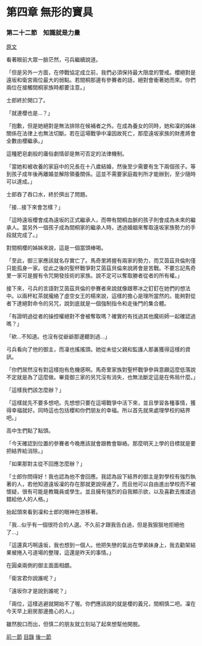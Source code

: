 第四章 無形的寶具　
====

### 第二十二節　知識就是力量

[原文](https://syosetu.org/novel/42788/26.html)

看著眼前大眾一臉茫然，弓兵繼續說道。

「但是另外一方面，在停戰協定成立前，我們必須保持最大限度的警戒。櫻絕對是遠坂和衛宮兩位最大的弱點。若間桐那邊有參賽者的話，絕對會衝著她而來。你們兩位在接觸間桐家族時都要注意。」

士郎終於開口了。

「就連櫻也是...？」

「抱歉，但是她絕對是無法排除在候補者之外。在成為養女的同時，她和凜的姊妹關係在法律上也無法切斷。若在這場戰爭中凜因故死亡，那麼遠坂家族的財產將會全數由櫻繼承。」

這種肥皂劇般的庸俗劇情卻是無可否定的法律機制。

「當她和被收養的家庭中的兄長在十八歲結婚，然後至少需要有生下兩個孩子。等到孩子成年後再離婚並解除領養關係。這並不需要家庭裁判所才能辦到，至少隨時可以達成。」

士郎吞了吞口水，終於擠出了問題。

「接...接下來會怎樣？」

「這時遠坂櫻會成為遠坂的正式繼承人，而帶有間桐血脈的孩子則會成為未來的繼承人。當另外一個孩子成為間桐家的繼承人時，透過婚姻來奪取遠坂家族勢力的手段就完成了。」

對間桐櫻的姊姊來說，這是一個當頭棒喝。

「至此，御三家應該就名存實亡了。馬奇里將握有兩家的勢力，而艾茵茲貝倫則僅只能孤身一家。從此之後的聖杯戰爭對艾茵茲貝倫來說將會是苦戰。不要忘記馬奇里一家可是握有令咒開發技術的家族。說不定可以奪取勝者從者的所有權。」

接下來，弓兵的言語對艾茵茲貝倫的參賽者來說就像跟寒冰之釘釘在她們的想法中。以兩杯紅茶就攏絡了虛空女王的楊來說，這樣的擔心是理所當然的。能夠對從者下達絕對命令的另咒，說到底就是一個強制指令和走後門的集合體。

「有證明過從者的操控權絕對不會被奪取嗎？確實的有找過其他魔術師一起確認過嗎？」

「欸...不知道。也沒有從爺爺那邊聽到過...」

弓兵看向了他的御主，而凜也搖搖頭。她從未從父親和監護人那裏獲得這樣的資訊。

「你們居然沒有對這樣抱有危機感啊。馬奇里家族對聖杯戰爭參與意願這麼低落說不定就是為了這麼做。畢竟御三家的另咒沒有消失，也無法斷定這是在佈局什麼。」

「這樣我們該怎麼辦？」

「這樣就先不要多想吧。先想想只要在這場戰爭中活下來，並且學習各種事情，獲得幸福就好。同時這也包括櫻和你們朋友的幸福。所以首先就來處理學校的結界吧。」

高中生們點了點頭。

「今天確認到位置的參賽者今晚應該就會跟教會聯絡。那麼明天上學的目標就是要把結界給消除。」

「如果那對主從不回應怎麼辦？」

「士郎你問得好！我也認為他不會回應。我認為設下結界的御主是對學校有強烈執著的人，若他知道遠坂凜的存在那就更說得通了。而且他可以自由進出學校而不被懷疑，很有可能是教職員或學生。並且擁有強烈的自我顯示欲，以及喜歡去推諉過錯給他人的人格。」

抬起頭來看到凜和士郎的眼神在游移著。

「我...似乎有一個很符合的人選。不久前才跟我告白過，但是我狠狠地拒絕他了...」

「這還真巧啊遠坂，我也想到一個人。他把失戀的氣出在學弟妹身上，我去勸架結果被捲入弓道場的整理，這還是昨天的事情。」

在圓桌兩側的御主面面相覷。

「衛宮君你說誰呢？」

「遠坂你才是說到誰呢？」

「兩位，這樣逃避就開始不了喔。你們應該說的就是櫻的義兄，間桐慎二吧。凜在今天早上廚房那邊擔心的人。」

雖然脫口而出，但慎二的朋友就立刻站了起來想幫他開脫。























[前一節](./0421.md)
[目錄](../README.md)
[後一節](./0423.md)
